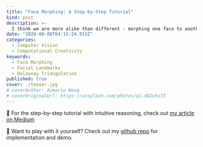 ```yaml
---
title: "Face Morphing: A Step-by-Step Tutorial"
kind: post
description: >-
  I think we are more alike than different - morphing one face to another.
date: "2020-08-08T04:15:24.915Z"
categories:
  - Computer Vision
  - Computational Creativity
keywords:
  - Face Morphing
  - Facial Landmarks
  - Delaunay Triangulation
published: true
cover: ./teaser.jpg
# coverAuthor: Azmarie Wang
# coverOriginalUrl: https://unsplash.com/photos/q1-dAZuhs7I
---
```


📖 For the step-by-step tutorial with intuitive reasoning, check out [my article on Medium](https://azmariewang.medium.com/face-morphing-a-step-by-step-tutorial-with-code-75a663cdc666)

🌟 Want to play with it yourself? Check out my [github repo](https://github.com/Azmarie/Face-Morphing) for implementation and demo.


